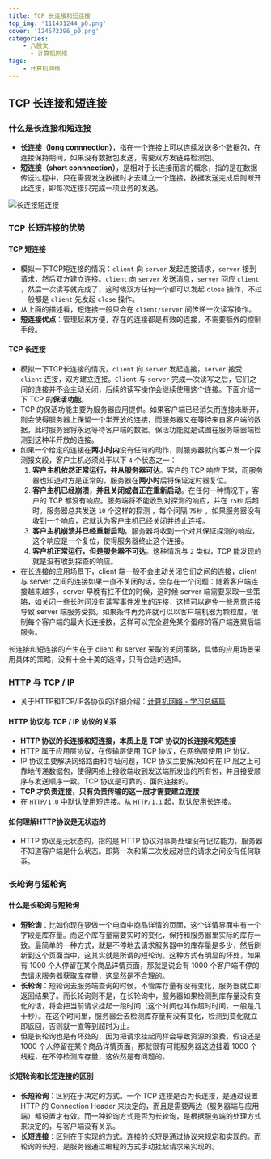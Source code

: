 ```yaml
---
title: TCP 长连接和短连接
top_img: '111431244_p0.png'
cover: '124572396_p0.png'
categories: 
    - 八股文
      - 计算机网络
tags: 
    - 计算机网络
---
```


## TCP 长连接和短连接

### 什么是长连接和短连接

* **长连接（long connnection）**，指在一个连接上可以连续发送多个数据包，在连接保持期间，如果没有数据包发送，需要双方发链路检测包。
* **短连接（short connnection）**，是相对于长连接而言的概念，指的是在数据传送过程中，只在需要发送数据时才去建立一个连接，数据发送完成后则断开此连接，即每次连接只完成一项业务的发送。

<img src="长连接短连接.png" alt="长连接短连接" style="zoom:100%;">

### TCP 长短连接的优势

#### TCP 短连接

* 模拟一下TCP短连接的情况：`client` 向 `server` 发起连接请求，`server` 接到请求，然后双方建立连接。`client` 向 `server` 发送消息，`server` 回应 `client` ，然后一次读写就完成了，这时候双方任何一个都可以发起 `close` 操作，不过一般都是 `client` 先发起 `close` 操作。
* 从上面的描述看，短连接一般只会在 `client/server` 间传递一次读写操作。
* **短连接优点**：管理起来方便，存在的连接都是有效的连接，不需要额外的控制手段。

#### TCP 长连接

* 模拟一下TCP长连接的情况，`client` 向 `server` 发起连接，`server` 接受 `client` 连接，双方建立连接。`Client` 与 `server` 完成一次读写之后，它们之间的连接并不会主动关闭，后续的读写操作会继续使用这个连接。下面介绍一下 TCP 的**保活功能**。
* TCP 的保活功能主要为服务器应用提供。如果客户端已经消失而连接未断开，则会使得服务器上保留一个半开放的连接，而服务器又在等待来自客户端的数据，此时服务器将永远等待客户端的数据。保活功能就是试图在服务端器端检测到这种半开放的连接。
* 如果一个给定的连接在**两小时内**没有任何的动作，则服务器就向客户发一个探测报文段，客户主机必须处于以下 `4` 个状态之一：
  1. **客户主机依然正常运行，并从服务器可达**。客户的 TCP 响应正常，而服务器也知道对方是正常的，服务器在**两小时**后将保证定时器复位。
  2. **客户主机已经崩溃，并且关闭或者正在重新启动**。在任何一种情况下，客户的 TCP 都没有响应。服务端将不能收到对探测的响应，并在 `75秒` 后超时。服务器总共发送 `10` 个这样的探测 ，每个间隔 `75秒` 。如果服务器没有收到一个响应，它就认为客户主机已经关闭并终止连接。
  3. **客户主机崩溃并已经重新启动**。服务器将收到一个对其保证探测的响应，这个响应是一个复位，使得服务器终止这个连接。
  4. **客户机正常运行，但是服务器不可达**。这种情况与 `2` 类似，TCP 能发现的就是没有收到探查的响应。
* 在长连接的应用场景下，client 端一般不会主动关闭它们之间的连接，client 与 server 之间的连接如果一直不关闭的话，会存在一个问题：随着客户端连接越来越多，server 早晚有扛不住的时候，这时候 server 端需要采取一些策略，如关闭一些长时间没有读写事件发生的连接，这样可以避免一些恶意连接导致 server 端服务受损。如果条件再允许就可以以客户端机器为颗粒度，限制每个客户端的最大长连接数，这样可以完全避免某个蛋疼的客户端连累后端服务。

长连接和短连接的产生在于 client 和 server 采取的关闭策略，具体的应用场景采用具体的策略，没有十全十美的选择，只有合适的选择。

### HTTP 与 TCP / IP

* 关于HTTP和TCP/IP各协议的详细介绍：[计算机网络 - 学习总结篇](https://blog.csdn.net/yeahPeng11/article/details/117486184)

#### HTTP 协议与 TCP / IP 协议的关系

* **HTTP 协议的长连接和短连接，本质上是 TCP 协议的长连接和短连接**
* HTTP 属于应用层协议，在传输层使用 TCP 协议，在网络层使用 IP 协议。
* IP 协议主要解决网络路由和寻址问题，TCP 协议主要解决如何在 IP 层之上可靠地传递数据包，使得网络上接收端收到发送端所发出的所有包，并且接受顺序与发送顺序一致。TCP 协议是可靠的、面向连接的。
* **TCP 才负责连接，只有负责传输的这一层才需要建立连接**
* 在 `HTTP/1.0` 中默认使用短连接。从 `HTTP/1.1` 起，默认使用长连接。

#### 如何理解HTTP协议是无状态的

* HTTP 协议是无状态的，指的是 HTTP 协议对事务处理没有记忆能力，服务器不知道客户端是什么状态。即第一次和第二次发起对应的请求之间没有任何联系。

### 长轮询与短轮询

#### 什么是长轮询与短轮询

* **短轮询**：比如你现在要做一个电商中商品详情的页面，这个详情界面中有一个字段是库存量。而这个库存量需要实时的变化，保持和服务器里实际的库存一致。最简单的一种方式，就是不停地去请求服务器中的库存量是多少，然后刷新到这个页面当中，这其实就是所谓的短轮询。这种方式有明显的坏处，如果有 1000 个人停留在某个商品详情页面，那就是说会有 1000 个客户端不停的去请求服务器获取库存量，这显然是不合理的。
* **长轮询**：短轮询去服务端查询的时候，不管库存量有没有变化，服务器就立即返回结果了。而长轮询则不是，在长轮询中，服务器如果检测到库存量没有变化的话，将会把当前请求挂起一段时间（这个时间也叫作超时时间，一般是几十秒）。在这个时间里，服务器会去检测库存量有没有变化，检测到变化就立即返回，否则就一直等到超时为止。
* 但是长轮询也是有坏处的，因为把请求挂起同样会导致资源的浪费，假设还是 1000 个人停留在某个商品详情页面，那就很有可能服务器这边挂着 1000 个线程，在不停检测库存量，这依然是有问题的。

#### 长短轮询和长短连接的区别

* **长短轮询**：区别在于决定的方式。一个 TCP 连接是否为长连接，是通过设置 HTTP 的 Connection Header 来决定的，而且是需要两边（服务器端与应用端）都设置才有效。而一种轮询方式是否为长轮询，是根据服务端的处理方式来决定的，与客户端没有关系。
* **长短连接**：区别在于实现的方式。连接的长短是通过协议来规定和实现的。而轮询的长短，是服务器通过编程的方式手动挂起请求来实现的。
